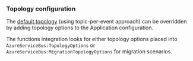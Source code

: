 ### Topology configuration

The [default topology](/transports/azure-service-bus/topology.md) (using topic-per-event approach) can be overridden by adding topology options to the Application configuration.

The functions integration looks for either topology options placed into `AzureServiceBus:TopologyOptions` or `AzureServiceBus:MigrationTopologyOptions` for migration scenarios.